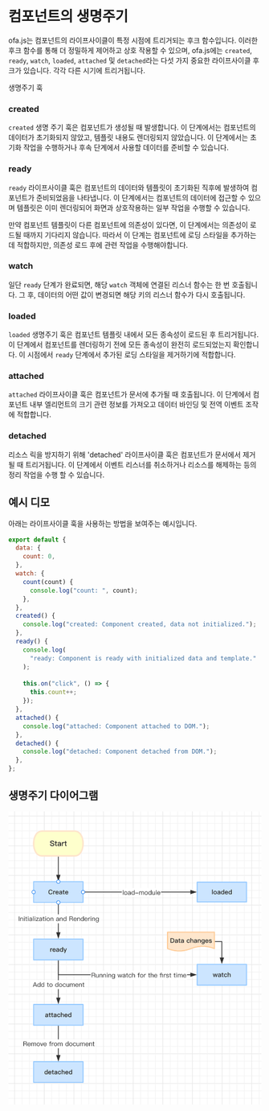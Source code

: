 # 컴포넌트의 생명주기

ofa.js는 컴포넌트의 라이프사이클이 특정 시점에 트리거되는 후크 함수입니다. 이러한 후크 함수를 통해 더 정밀하게 제어하고 상호 작용할 수 있으며, ofa.js에는 `created`, `ready`, `watch`, `loaded`, `attached` 및 `detached`라는 다섯 가지 중요한 라이프사이클 후크가 있습니다. 각각 다른 시기에 트리거됩니다.

생명주기 훅

### created

`created` 생명 주기 훅은 컴포넌트가 생성될 때 발생합니다. 이 단계에서는 컴포넌트의 데이터가 초기화되지 않았고, 템플릿 내용도 렌더링되지 않았습니다. 이 단계에서는 초기화 작업을 수행하거나 후속 단계에서 사용할 데이터를 준비할 수 있습니다.

### ready

`ready` 라이프사이클 훅은 컴포넌트의 데이터와 템플릿이 초기화된 직후에 발생하여 컴포넌트가 준비되었음을 나타냅니다. 이 단계에서는 컴포넌트의 데이터에 접근할 수 있으며 템플릿은 이미 렌더링되어 화면과 상호작용하는 일부 작업을 수행할 수 있습니다.

만약 컴포넌트 템플릿이 다른 컴포넌트에 의존성이 있다면, 이 단계에서는 의존성이 로드될 때까지 기다리지 않습니다. 따라서 이 단계는 컴포넌트에 로딩 스타일을 추가하는 데 적합하지만, 의존성 로드 후에 관련 작업을 수행해야합니다.

### watch

일단 `ready` 단계가 완료되면, 해당 `watch` 객체에 연결된 리스너 함수는 한 번 호출됩니다. 그 후, 데이터의 어떤 값이 변경되면 해당 키의 리스너 함수가 다시 호출됩니다.

### loaded

`loaded` 생명주기 훅은 컴포넌트 템플릿 내에서 모든 종속성이 로드된 후 트리거됩니다. 이 단계에서 컴포넌트를 렌더링하기 전에 모든 종속성이 완전히 로드되었는지 확인합니다. 이 시점에서 `ready` 단계에서 추가된 로딩 스타일을 제거하기에 적합합니다.

### attached

`attached` 라이프사이클 훅은 컴포넌트가 문서에 추가될 때 호출됩니다. 이 단계에서 컴포넌트 내부 엘리먼트의 크기 관련 정보를 가져오고 데이터 바인딩 및 전역 이벤트 조작에 적합합니다.

### detached

리소스 릭을 방지하기 위해 'detached' 라이프사이클 훅은 컴포넌트가 문서에서 제거 될 때 트리거됩니다. 이 단계에서 이벤트 리스너를 취소하거나 리소스를 해제하는 등의 정리 작업을 수행 할 수 있습니다.

## 예시 디모

아래는 라이프사이클 훅을 사용하는 방법을 보여주는 예시입니다.

```javascript
export default {
  data: {
    count: 0,
  },
  watch: {
    count(count) {
      console.log("count: ", count);
    },
  },
  created() {
    console.log("created: Component created, data not initialized.");
  },
  ready() {
    console.log(
      "ready: Component is ready with initialized data and template."
    );

    this.on("click", () => {
      this.count++;
    });
  },
  attached() {
    console.log("attached: Component attached to DOM.");
  },
  detached() {
    console.log("detached: Component detached from DOM.");
  },
};
```

## 생명주기 다이어그램

<img src="../../../publics/life-cycle.png" width="512" />
